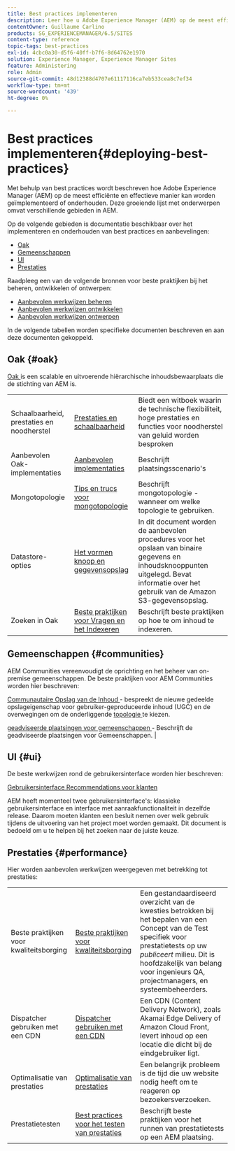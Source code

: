 ```yaml
---
title: Best practices implementeren
description: Leer hoe u Adobe Experience Manager (AEM) op de meest efficiënte en effectieve manier kunt implementeren en onderhouden.
contentOwner: Guillaume Carlino
products: SG_EXPERIENCEMANAGER/6.5/SITES
content-type: reference
topic-tags: best-practices
exl-id: 4cbc0a30-d5f6-40ff-b7f6-8d64762e1970
solution: Experience Manager, Experience Manager Sites
feature: Administering
role: Admin
source-git-commit: 48d12388d4707e61117116ca7eb533cea8c7ef34
workflow-type: tm+mt
source-wordcount: '439'
ht-degree: 0%

---
```


# Best practices implementeren{#deploying-best-practices}

Met behulp van best practices wordt beschreven hoe Adobe Experience Manager (AEM) op de meest efficiënte en effectieve manier kan worden geïmplementeerd of onderhouden. Deze groeiende lijst met onderwerpen omvat verschillende gebieden in AEM.

Op de volgende gebieden is documentatie beschikbaar over het implementeren en onderhouden van best practices en aanbevelingen:

* [Oak](#oak)
* [Gemeenschappen](#communities)
* [UI](#ui)
* [Prestaties](#performance)

Raadpleeg een van de volgende bronnen voor beste praktijken bij het beheren, ontwikkelen of ontwerpen:

* [Aanbevolen werkwijzen beheren](/help/sites-administering/administer-best-practices.md)
* [Aanbevolen werkwijzen ontwikkelen](/help/sites-developing/best-practices.md)
* [Aanbevolen werkwijzen ontwerpen](/help/sites-authoring/best-practices.md)

In de volgende tabellen worden specifieke documenten beschreven en aan deze documenten gekoppeld.

## Oak {#oak}

[ Oak ](/help/sites-deploying/platform.md) is een scalable en uitvoerende hiërarchische inhoudsbewaarplaats die de stichting van AEM is.

<table>
 <tbody>
  <tr>
   <td><p>Schaalbaarheid, prestaties en noodherstel</p> </td>
   <td><a href="/help/sites-deploying/performance.md">Prestaties en schaalbaarheid</a></td>
   <td>Biedt een witboek waarin de technische flexibiliteit, hoge prestaties en functies voor noodherstel van geluid worden besproken</td>
  </tr>
  <tr>
   <td>Aanbevolen Oak-implementaties</td>
   <td><a href="/help/sites-deploying/recommended-deploys.md">Aanbevolen implementaties</a></td>
   <td>Beschrijft plaatsingsscenario's</td>
  </tr>
  <tr>
   <td>Mongotopologie</td>
   <td><a href="/help/sites-deploying/recommended-deploys.md">Tips en trucs voor mongotopologie</a></td>
   <td>Beschrijft mongotopologie - wanneer om welke topologie te gebruiken.</td>
  </tr>
  <tr>
   <td>Datastore-opties</td>
   <td><a href="/help/sites-deploying/data-store-config.md">Het vormen knoop en gegevensopslag</a></td>
   <td>In dit document worden de aanbevolen procedures voor het opslaan van binaire gegevens en inhoudsknooppunten uitgelegd. Bevat informatie over het gebruik van de Amazon S3-gegevensopslag.</td>
  </tr>
  <tr>
   <td>Zoeken in Oak</td>
   <td><a href="/help/sites-deploying/best-practices-for-queries-and-indexing.md"> Beste praktijken voor Vragen en het Indexeren </a><br /> </td>
   <td>Beschrijft beste praktijken op hoe te om inhoud te indexeren.</td>
  </tr>
 </tbody>
</table>

## Gemeenschappen {#communities}

AEM Communities vereenvoudigt de oprichting en het beheer van on-premise gemeenschappen. De beste praktijken voor AEM Communities worden hier beschreven:

[ Communautaire Opslag van de Inhoud ](/help/communities/working-with-srp.md) - bespreekt de nieuwe gedeelde opslageigenschap voor gebruiker-geproduceerde inhoud (UGC) en de overwegingen om de onderliggende [ topologie ](/help/communities/topologies.md) te kiezen.

[ geadviseerde plaatsingen voor gemeenschappen ](/help/sites-deploying/recommended-deploys.md#considerations-for-aem-communities) - Beschrijft de geadviseerde plaatsingen voor Gemeenschappen. |

## UI {#ui}

De beste werkwijzen rond de gebruikersinterface worden hier beschreven:

[Gebruikersinterface Recommendations voor klanten](/help/sites-deploying/ui-recommendations.md)

AEM heeft momenteel twee gebruikersinterface&#39;s: klassieke gebruikersinterface en interface met aanraakfunctionaliteit in dezelfde release. Daarom moeten klanten een besluit nemen over welk gebruik tijdens de uitvoering van het project moet worden gemaakt. Dit document is bedoeld om u te helpen bij het zoeken naar de juiste keuze.

## Prestaties {#performance}

Hier worden aanbevolen werkwijzen weergegeven met betrekking tot prestaties:

<table>
 <tbody>
  <tr>
   <td>Beste praktijken voor kwaliteitsborging</td>
   <td><a href="/help/sites-deploying/configuring-performance.md#best-practices-for-quality-assurance">Beste praktijken voor kwaliteitsborging</a></td>
   <td>Een gestandaardiseerd overzicht van de kwesties betrokken bij het bepalen van een Concept van de Test specifiek voor prestatietests op uw <em> publiceert </em> milieu. Dit is hoofdzakelijk van belang voor ingenieurs QA, projectmanagers, en systeembeheerders.</td>
  </tr>
  <tr>
   <td>Dispatcher gebruiken met een CDN</td>
   <td><a href="https://experienceleague.adobe.com/docs/experience-manager-dispatcher/using/dispatcher.html?lang=nl-NL#using-dispatcher-with-a-cdn">Dispatcher gebruiken met een CDN</a></td>
   <td>Een CDN (Content Delivery Network), zoals Akamai Edge Delivery of Amazon Cloud Front, levert inhoud op een locatie die dicht bij de eindgebruiker ligt.</td>
  </tr>
  <tr>
   <td>Optimalisatie van prestaties</td>
   <td><a href="/help/sites-deploying/configuring-performance.md">Optimalisatie van prestaties</a></td>
   <td>Een belangrijk probleem is de tijd die uw website nodig heeft om te reageren op bezoekersverzoeken.</td>
  </tr>
  <tr>
   <td>Prestatietesten</td>
   <td><a href="/help/sites-deploying/best-practices-for-performance-testing.md">Best practices voor het testen van prestaties</a></td>
   <td>Beschrijft beste praktijken voor het runnen van prestatietests op een AEM plaatsing.<br /> </td>
  </tr>
 </tbody>
</table>
